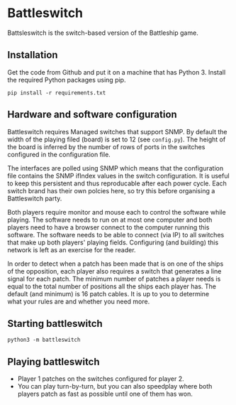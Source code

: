 # Battleswitch

Battsleswitch is the switch-based version of the Battleship game.

## Installation
Get the code from Github and put it on a machine that has Python 3. Install the required 
Python packages using pip.
```
pip install -r requirements.txt
```

## Hardware and software configuration
Battleswitch requires Managed switches that support SNMP. By default the width of the playing filed (board) is set to 12 (see
`config.py`). The height of the board is inferred by the number of rows of ports in the switches configured in the
configuration file.

The interfaces are polled using SNMP which means that the configuration file contains the SNMP ifIndex values in the switch
configuration. It is useful to keep this persistent and thus reproducable after each power cycle. Each switch brand has their 
own polcies here, so try this before organising a Battleswitch party.

Both players require monitor and mouse each to control the software while playing. The software needs to run on at most one
computer and both players need to have a browser connect to the computer running this software. The software needs to be able
to connect (via IP) to all switches that make up both players' playing fields. Configuring (and building) this network is
left as an exercise for the reader.

In order to detect when a patch has been made that is on one of the ships of the opposition, each player also requires a
switch that generates a line signal for each patch. The minimum number of patches a player needs is equal to the total number
of positions all the ships each player has. The default (and minimum) is 16 patch cables. It is up to you to determine  
what your rules are and whether you need more.

## Starting battleswitch
```
python3 -m battleswitch
```

## Playing battleswitch

- Player 1 patches on the switches configured for player 2.
- You can play turn-by-turn, but you can also speedplay where both players patch as fast as possible until one of them has
  won.
